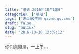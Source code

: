 ```yaml
---
title: "说说 2016年10月10日"
categories: ["嘀咕"]
tags: ["来自QQ空间 qzone.qq.com"]
draft: false
slug: "aW11ux"
date: "2016-10-10 12:39:12"
---
```


你们真能聊，一上午，，
